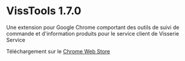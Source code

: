 # VissTools 1.7.0

Une extension pour Google Chrome comportant des outils de suivi de commande et d'information produits pour le service client de Visserie Service

Téléchargement sur le [Chrome Web Store](https://chromewebstore.google.com/detail/visstools/femiiiaohpbbhalopkmbbnelmllaaiei?utm_source=ext_app_menu)